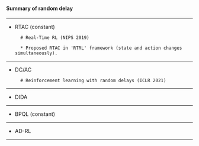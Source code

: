 #### Summary of random delay 

---

- RTAC (constant)

        # Real-Time RL (NIPS 2019)

        * Proposed RTAC in 'RTRL' framework (state and action changes simultaneously).


---

- DC/AC


        # Reinforcement learning with random delays (ICLR 2021)

---

- DIDA

---

- BPQL (constant)

---

- AD-RL

---



